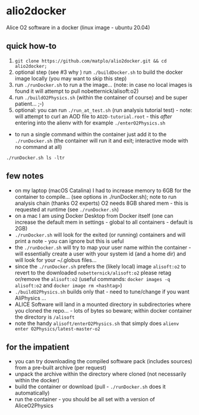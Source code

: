 # alio2docker

Alice O2 software in a docker (linux image - ubuntu 20.04)

## quick how-to

1. `git clone https://github.com/matplo/alio2docker.git && cd alio2docker;`
2. optional step (see #3 why ) run `./buildDocker.sh` to build the docker image locally (you may want to skip this step)
3. run `./runDocker.sh` to run a the image... (note: in case no local images is found it will attempt to pull nobetternick/alisoft:o2)
4. run `./buildO2Physics.sh` (within the container of course) and be super patient... ;-)
5. optional: you can run `./run_at_test.sh` (run analysis tutorial test) - note: will attempt to curl an AOD file to `AO2D-tutorial.root` - this *after* entering into the alienv with for example `./enterO2Physics.sh`

- to run a single command within the container just add it to the `./runDocker.sh` (the container will run it and exit; interactive mode with no command at all)

```
./runDocker.sh ls -ltr
```

## few notes

- on my laptop (macOS Catalina) I had to increase memory to 6GB for the container to compile... (see options in ./runDocker.sh); note to run analysis chain (thanks O2 experts) O2 needs 8GB shared mem - this is requested at runtime (see `./runDocker.sh`)
- on a mac I am using Docker Desktop from Docker itself (one can increase the default mem in settings - global to all containers - default is 2GB)
- `./runDocker.sh` will look for the exited (or running) containers and will print a note - you can ignore but this is ueful
- the `./runDocker.sh` will try to map your user name within the container - will essentially create a user with your system id (and a home dir) and will look for your ~/.globus files...
- since the `./runDocker.sh` prefers the (likely local) image `alisoft:o2` to revert to the downloaded `nobetternick/alisoft:o2` please retag or/remove the `alisoft:o2` (useful commands: `docker images -q alisoft:o2` and `docker image rm <hashtag>`)
- `./buildO2Physics.sh` builds only that - need to tune/change if you want AliPhysics ...
- ALICE Software will land in a mounted directory in subdirectories where you cloned the repo... - lots of bytes so beware; within docker container the directory is `/alisoft`
- note the handy `alisoft/enterO2Physics.sh` that simply does `alienv enter O2Physics/latest-master-o2`

## for the impatient

- you can try downloading the compiled software pack (includes sources) from a pre-built archive (per request)
- unpack the archive within the directory where cloned (not necessarily within the docker)
- build the container or download (pull - `./runDocker.sh` does it automatically)
- run the container - you should be all set with a version of AliceO2Physics
